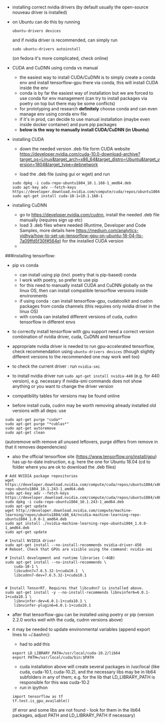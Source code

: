 * installing correct nvidia drivers (by default usually the open-source nouveau driver is installed)
* on Ubuntu can do this by running 
	```	
	ubuntu-drivers devices
	```
	and if nvidia driver is recommended, can simply run
	```
	sudo ubuntu-drivers autoinstall
	```
	(on fedora it's more complicated, check online)

* CUDA and CuDNN using conda vs manual
	- the easiest way to install CUDA/CuDNN is to simply create a conda env and install tensorflow-gpu there via conda,
	this will install CUDA inside the env
	- conda is by far the easiest way of installation but we are forced to use conda for env management (can try to install packages
	via poetry on top but there may be some conflicts)
	- for prototyping and research **definitely** choose conda and can even manage env using conda env file
	- if it's in prod, can decide to use manual installation (maybe even inside docker container) and pure pip packages
	- **below is the way to manually install CUDA/CuDNN (in Ubuntu)**
	



* installing CUDA
	- down the needed version .deb file form CUDA website https://developer.nvidia.com/cuda-10.0-download-archive?target_os=Linux&target_arch=x86_64&target_distro=Ubuntu&target_version=1804&target_type=debnetwork

	- load the .deb file (using gui or wget) and run
	```
	sudo dpkg -i cuda-repo-ubuntu1804_10.1.168-1_amd64.deb
	sudo apt-key adv --fetch-keys https://developer.download.nvidia.com/compute/cuda/repos/ubuntu1804/x86_64/7fa2af80.pub
	sudo apt-get install cuda-10-1=10.1.168-1
	```

* installing CuDNN
	- go to https://developer.nvidia.com/cudnn, install the needed .deb file manually (requires sign up etc)
	- load 3 .deb files where needed (Runtime, Developer and Code Samples, more details here https://medium.com/analytics-vidhya/how-to-set-up-tensorflow-gpu-on-ubuntu-18-04-lts-7a09ffd5f30f#564e)
	for the installed CUDA version
	- 

###installing tensorflow:

* pip vs conda
	- can install using pip (incl. poetry that is pip-based) conda
	- I work with poetry, so prefer to use pip
	- for this need to manually install CUDA and CuDNN globally on the linux OS, 
	then can install compatible tensorflow versions inside environments
	- if using conda : can install tensorflow-gpu, cudatoolkit and cudnn packages from conda 
	channels (this requires only nvidia driver in the linux OS)
	- with conda can installed different versions of cuda, cudnn tensorflow in different envs


* to correctly install tensorflow with gpu support need a correct version combination of nvidia driver, 
cuda, CuDNN and tensorflow

* appropriate nvidia driver is needed to run gpu-accelerated tensorflow, check recommendation using 
```ubuntu-drivers devices``` (though slightly different versions to the recommended one may work well too)

* to check the current driver : run ```nvidia-smi```

* to install nvidia driver run ```sudo apt-get install nvidia-440``` (e.g. for 440 version), e.g. necessary 
if nvidia-smi commands does not show anything or you want to change the driver version


* compatibility tables for versions may be found online 

* before install cuda, cudnn may be worth removing already installed old versions with all deps: use
```
sudo apt-get purge "cuda*"
sudo apt-get purge "*cublas*"
sudo apt-get autoremove
sudo apt-get clean
```
(autoremove with remove all unused leftovers, purge differs from remove in that it removes dependencies)



* also the official tensorflow site (https://www.tensorflow.org/install/gpu) has up-to-date instruction, e.g. here the one for Ubuntu 18.04
(cd to folder where you are ok to download the .deb files)
```
# Add NVIDIA package repositories
wget https://developer.download.nvidia.com/compute/cuda/repos/ubuntu1804/x86_64/cuda-repo-ubuntu1804_10.1.243-1_amd64.deb
sudo apt-key adv --fetch-keys https://developer.download.nvidia.com/compute/cuda/repos/ubuntu1804/x86_64/7fa2af80.pub
sudo dpkg -i cuda-repo-ubuntu1804_10.1.243-1_amd64.deb
sudo apt-get update
wget http://developer.download.nvidia.com/compute/machine-learning/repos/ubuntu1804/x86_64/nvidia-machine-learning-repo-ubuntu1804_1.0.0-1_amd64.deb
sudo apt install ./nvidia-machine-learning-repo-ubuntu1804_1.0.0-1_amd64.deb
sudo apt-get update

# Install NVIDIA driver
sudo apt-get install --no-install-recommends nvidia-driver-450
# Reboot. Check that GPUs are visible using the command: nvidia-smi

# Install development and runtime libraries (~4GB)
sudo apt-get install --no-install-recommends \
    cuda-10-1 \
    libcudnn7=7.6.5.32-1+cuda10.1  \
    libcudnn7-dev=7.6.5.32-1+cuda10.1


# Install TensorRT. Requires that libcudnn7 is installed above.
sudo apt-get install -y --no-install-recommends libnvinfer6=6.0.1-1+cuda10.1 \
    libnvinfer-dev=6.0.1-1+cuda10.1 \
    libnvinfer-plugin6=6.0.1-1+cuda10.1
```

* after that tensorflow-gpu can be installed using poetry or pip (version 2.2.0 works well with the cuda, cudnn versions above)

* it may be needed to update environmental variables (append export lines to ~/.bashrc):

	- had to add this 
	```
	export LD_LIBRARY_PATH=/usr/local/cuda-10.2/lib64
	export PATH=/usr/local/cuda/bin:$PATH
	```
	- cuda installation above will create several packages in /usr/local (like cuda, cuda-10.1, cuda-10.2), 
	and the necessary libs may be in lib64 subfolders in any of them;
	e.g. for the lib that LD_LIBRARY_PATH is responsible for this was cuda-10.2
	- run in ipython 
	```
	import tensorflow as tf
	tf.test.is_gpu_available()
	```
	(if error and some libs are not found - look for them in the lib64 packages, adjust PATH and LD_LIBRARY_PATH if 
	necessary)
